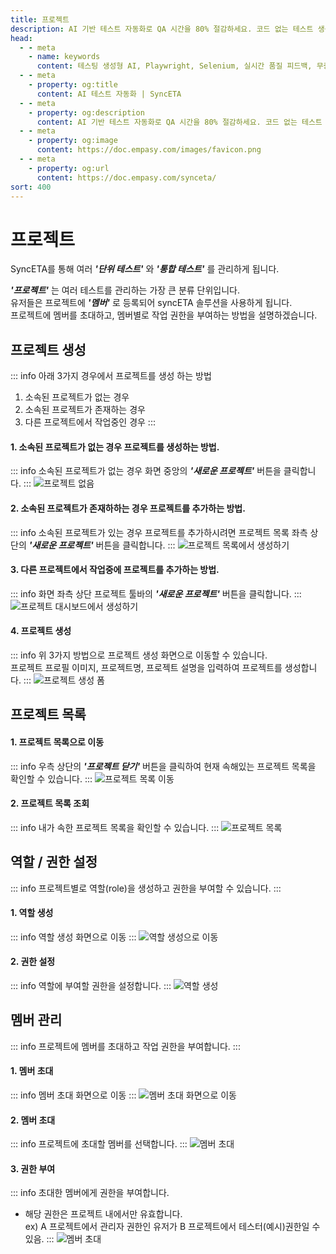```yaml
---
title: 프로젝트
description: AI 기반 테스트 자동화로 QA 시간을 80% 절감하세요. 코드 없는 테스트 생성, 자연어 시나리오 작성, 다양한 플랫폼 지원으로 QA의 새로운 기준을 제시합니다.
head:
  - - meta
    - name: keywords
      content: 테스팅 생성형 AI, Playwright, Selenium, 실시간 품질 피드백, 무중단 테스트, AI 기반 테스트 자동화, 지속적 테스트, Continuous Testing, QAOps, TestOps, Codeless, Low-Code, 자기 치유 테스트, Self-healing,  AI 테스트 자동화, 코드리스 자동화, QA 자동화, 소프트웨어 테스트, 테스트 시나리오 생성, 코드리스 테스트, 자연어 테스트, 테스트 자동화 도구, 테스트 자동화 플랫폼, 테스트 효율화, Playwright , Selenium , QAOps, TestOps, Shift-Left 테스트, Shift‑Right 테스트
  - - meta
    - property: og:title
      content: AI 테스트 자동화 | SyncETA
  - - meta
    - property: og:description
      content: AI 기반 테스트 자동화로 QA 시간을 80% 절감하세요. 코드 없는 테스트 생성, 자연어 시나리오 작성, 다양한 플랫폼 지원으로 QA의 새로운 기준을 제시합니다.
  - - meta
    - property: og:image
      content: https://doc.empasy.com/images/favicon.png
  - - meta
    - property: og:url
      content: https://doc.empasy.com/synceta/
sort: 400
---
```


# 프로젝트

SyncETA를 통해 여러 **_'단위 테스트'_** 와 **_'통합 테스트'_** 를 관리하게 됩니다.

**_'프로젝트'_** 는 여러 테스트를 관리하는 가장 큰 분류 단위입니다.  
유저들은 프로젝트에 **_'멤버'_** 로 등록되어 syncETA 솔루션을 사용하게 됩니다.  
프로젝트에 멤버를 초대하고, 멤버별로 작업 권한을 부여하는 방법을 설명하겠습니다.

## 프로젝트 생성

::: info
아래 3가지 경우에서 프로젝트를 생성 하는 방법

1. 소속된 프로젝트가 없는 경우
2. 소속된 프로젝트가 존재하는 경우
3. 다른 프로젝트에서 작업중인 경우
   :::

#### 1. 소속된 프로젝트가 없는 경우 프로젝트를 생성하는 방법.

::: info
소속된 프로젝트가 없는 경우 화면 중앙의 **_'새로운 프로젝트'_** 버튼을 클릭합니다.
:::
![프로젝트 없음](./image/project/project_none.png)

#### 2. 소속된 프로젝트가 존재하하는 경우 프로젝트를 추가하는 방법.

::: info
소속된 프로젝트가 있는 경우 프로젝트를 추가하시려면 프로젝트 목록 좌측 상단의 **_'새로운 프로젝트'_** 버튼을 클릭합니다.
:::
![프로젝트 목록에서 생성하기](./image/project/project_list.png)

#### 3. 다른 프로젝트에서 작업중에 프로젝트를 추가하는 방법.

::: info
화면 좌측 상단 프로젝트 툴바의 **_'새로운 프로젝트'_** 버튼을 클릭합니다.
:::
![프로젝트 대시보드에서 생성하기](./image/project/create_project_in_dashboard.png)

#### 4. 프로젝트 생성

::: info
위 3가지 방법으로 프로젝트 생성 화면으로 이동할 수 있습니다.  
프로젝트 프로필 이미지, 프로젝트명, 프로젝트 설명을 입력하여 프로젝트를 생성합니다.
:::
![프로젝트 생성 폼](./image/project/create_project.png)

## 프로젝트 목록

#### 1. 프로젝트 목록으로 이동

::: info
우측 상단의 **_'프로젝트 닫기'_** 버튼을 클릭하여 현재 속해있는 프로젝트 목록을 확인할 수 있습니다.
:::
![프로젝트 목록 이동](./image/project/goto_project_list.png)

#### 2. 프로젝트 목록 조회

::: info
내가 속한 프로젝트 목록을 확인할 수 있습니다.
:::
![프로젝트 목록](./image/project/project_list_org.png)

## 역할 / 권한 설정

::: info
프로젝트별로 역할(role)을 생성하고 권한을 부여할 수 있습니다.
:::

#### 1. 역할 생성

::: info
역할 생성 화면으로 이동
:::
![역할 생성으로 이동](./image/project/new_role.png)

#### 2. 권한 설정

::: info
역할에 부여할 권한을 설정합니다.
:::
![역할 생성](./image/project/role_setting.png)

## 멤버 관리

::: info
프로젝트에 멤버를 초대하고 작업 권한을 부여합니다.
:::

#### 1. 멤버 초대

::: info
멤버 초대 화면으로 이동
:::
![멤버 초대 화면으로 이동](./image/project/new_member.png)

#### 2. 멤버 초대

::: info
프로젝트에 초대할 멤버를 선택합니다.
:::
![멤버 초대](./image/project/vite_member.png)

#### 3. 권한 부여

::: info
초대한 멤버에게 권한을 부여합니다.

- 해당 권한은 프로젝트 내에서만 유효합니다.  
  ex) A 프로젝트에서 관리자 권한인 유저가 B 프로젝트에서 테스터(예시)권한일 수 있음.
  :::
  ![멤버 초대](./image/project/set_role_to_member.png)

